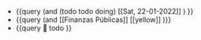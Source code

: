 - {{query (and (todo todo doing) [[Sat, 22-01-2022]] ) }}
- {{query (and [[Finanzas Públicas]] [[yellow]] )}}
- {{query  🧪 todo  }}